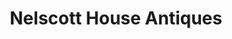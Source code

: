 ---
title: "Nelscott House Antiques"
url: /lincoln-city/nelscott-house-antiques/
shop: Antiquitäten
---